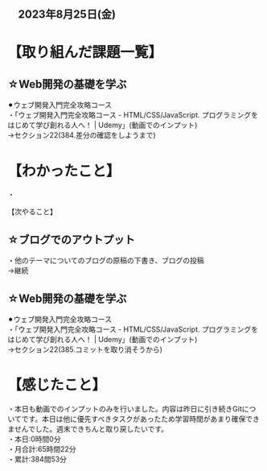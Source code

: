 ## 　2023年8月25日(金)
# 【取り組んだ課題一覧】
## ☆Web開発の基礎を学ぶ
⚫︎ウェブ開発入門完全攻略コース<br>
・「ウェブ開発入門完全攻略コース - HTML/CSS/JavaScript. プログラミングをはじめて学び創れる人へ！ | Udemy」(動画でのインプット)<br>
→セクション22(384.差分の確認をしようまで)<br>
# 【わかったこと】
・

【次やること】
## ☆ブログでのアウトプット
・他のテーマについてのブログの原稿の下書き、ブログの投稿<br>
→継続<br>
## ☆Web開発の基礎を学ぶ
⚫︎ウェブ開発入門完全攻略コース<br>
・「ウェブ開発入門完全攻略コース - HTML/CSS/JavaScript. プログラミングをはじめて学び創れる人へ！ | Udemy」(動画でのインプット)<br>
→セクション22(385.コミットを取り消そうから)<br>
# 【感じたこと】
・本日も動画でのインプットのみを行いました。内容は昨日に引き続きGitについてです。本日は他に優先すべきタスクがあったため学習時間があまり確保できませんでした。週末できちんと取り戻したいです。<br>
・本日:0時間0分<br>
・月合計:65時間22分<br>
・累計:384間53分<br>
